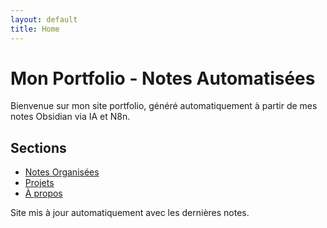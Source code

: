 ```yaml
---
layout: default
title: Home
---
```


# Mon Portfolio - Notes Automatisées

Bienvenue sur mon site portfolio, généré automatiquement à partir de mes notes Obsidian via IA et N8n.

## Sections
- [Notes Organisées](notes/)
- [Projets](projets/)
- [À propos](about/)

Site mis à jour automatiquement avec les dernières notes.

